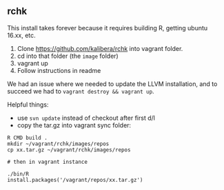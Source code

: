 ## rchk

This install takes forever because it requires building R, getting ubuntu
16.xx, etc.

1. Clone https://github.com/kalibera/rchk into vagrant folder.
2. cd into that folder (the `image` folder)
3. vagrant up
4. Follow instructions in readme

We had an issue where we needed to update the LLVM installation, and to succeed
we had to `vagrant destroy && vagrant up`.

Helpful things:

* use `svn update` instead of checkout after first d/l
* copy the tar.gz into vagrant sync folder:

```
R CMD build .
mkdir ~/vagrant/rchk/images/repos
cp xx.tar.gz ~/vagrant/rchk/images/repos

# then in vagrant instance

./bin/R
install.packages('/vagrant/repos/xx.tar.gz')
```
